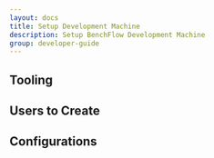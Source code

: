 ```yaml
---
layout: docs
title: Setup Development Machine
description: Setup BenchFlow Development Machine
group: developer-guide
---
```



## Tooling

<!-- Reference also to the tooling useful for diagrams -->

## Users to Create

<!-- Reference also when it is needed an admin to complete the steps -->

## Configurations

<!-- IDE, Git, Docker, Wercker, Wercker and Rancher, ... -->